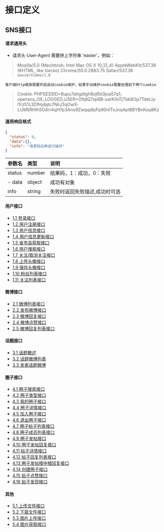 # 接口定义

## SNS接口

#### 请求通用头
- 请求头 User-Agent 需要拼上字符串 ‘easier’，例如：

> Mozilla/5.0 (Macintosh; Intel Mac OS X 10_12_4) AppleWebKit/537.36 (KHTML, like Gecko) Chrome/55.0.2883.75 Safari/537.36 `easierVideo/1.0`

` 客户端http框架需要开启自动cookie维护，如果手动维护cookie需要处理如下两个cookie `

> Cookie: PHPSESSID=8upu7ahgdtgh8ojfbt3joa57q1; opensns_OX_LOGGED_USER=OfqtQ7sp6B-xarKiloTjTbk8Op7TdeLly-l1rz5%3DfHjdqtc7NiiJ3qOwX-LUM5RHIh5O4rr4qH7p3Ano9ZwqqdIpFp90nlTxJnq4pt8BYBnKoq8Kz


#### 通用响应格式

```json
{
  "status": 0,
  "data":{},
  "info": "请登陆后再进行操作"
}
```

|参数名|类型|说明|
|:-------|:-------|:-------|
| status | number| 结果码，1：成功，0：失败 |
| - data |object  | 成功有对象 |
| info | string| 失败时返回失败描述,成功时可选 |

#### 用户接口
 - [1.1 登录接口](1.1-登录接口.md)
 - [1.2 用户注册接口](1.2-用户注册接口)
 - [1.3 用户信息接口](1.3-用户信息接口)
 - [1.4 用户信息更新接口](1.4-用户信息更新接口)
 - [1.5 省市县获取接口](1.5-省市县获取接口)
 - [1.6 用户搜索接口](1.6-用户搜索接口)
 - [1.7 关注/取消关注接口](1.7-关注/取消关注接口)
 - [1.8 上传头像接口](1.8-上传头像接口)
 - [1.9 保存头像接口](1.9-保存头像接口)
 - [1.10 粉丝列表接口](1.10-粉丝列表接口)
 - [1.11 关注列表接口](1.10-关注列表接口)

#### 微博接口 
 - [2.1 微博列表接口](2.1-载入微博列表)
 - [2.2 发布微博接口](2.2-发布微博接口)
 - [2.3 微博回复接口](2.3-微博回复接口)
 - [2.4 微博点赞接口](2.4-微博点赞接口)
 - [2.5 微博回复列表接口](2.5-微博回复列表接口)

#### 话题接口
 - [3.1 话题概述](3.1-评论概述)
 - [3.2 话题微博列表](3.2-评论列表)
 - [3.3 发表话题微博](3.3-发表评论)

#### 圈子接口
 - [4.1 圈子搜索接口](4.1-圈子搜索接口)
 - [4.2 圈子类型接口](4.2-圈子类型接口)
 - [4.3 我的圈子接口](4.3-我的圈子接口)
 - [4.4 圈子详情接口](4.4-圈子详情接口)
 - [4.5 加入圈子接口](4.5-加入圈子接口)
 - [4.6 退出圈子接口](4.6-退出圈子接口)
 - [4.7 圈子帖子列表接口](4.7-圈子帖子列表接口)
 - [4.8 圈子成员列表接口](4.8-圈子成员列表接口)
 - [4.9 圈子发帖接口](4.9-圈子发帖接口)
 - [4.10 圈子发帖回复接口](4.10-圈子发帖回复接口)
 - [4.11 帖子详情接口](4.11-帖子详情接口)
 - [4.12 帖子回复列表接口](4.12-帖子回复列表接口)
 - [4.13 圈子发帖楼中楼回复接口](4.13-圈子发帖楼中楼回复接口)
 - [4.14 创建圈子接口](4.14-创建圈子接口)
 - [4.15 贴子点赞接口](4.15-帖子点赞接口)
 - [4.16 贴子发现接口](4.16-帖子发现接口)

#### 其他
 - [5.1 上传文件接口](5.1-上传文件接口)
 - [5.2 下载文件接口](5.2-下载文件接口)
 - [5.3 图片上传接口](5.3-图片上传接口)
 - [5.4 图片获取接口](5.4-图片获取接口)
